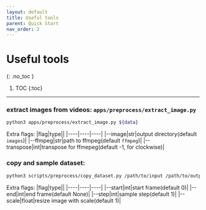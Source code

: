 ```yaml
---
layout: default
title: Useful tools
parent: Quick Start
nav_order: 2
---
```


# Useful tools
{: .no_toc }

1. TOC
{:toc}
---

### extract images from videos: `apps/preprocess/extract_image.py`

```bash
python3 apps/preprocess/extract_image.py ${data}
```
Extra flags:
|flag|type||
|----|----|----|
|--image|str|output directory(default `images`)|
|--ffmpeg|str|path to ffmpeg(default `ffmpeg`)|
|--transpose|int|transpose for ffmepeg(default -1, for clockwise)|

### copy and sample dataset:

```bash
python3 scripts/preprocess/copy_dataset.py /path/to/input /path/to/output
```

Extra flags:
|flag|type||
|----|----|----|
|--start|int|start frame(default 0)|
|--end|int|end frame(default None)|
|--step|int|sample step(default 1)|
|--scale|float|resize image with scale(default 1)|
